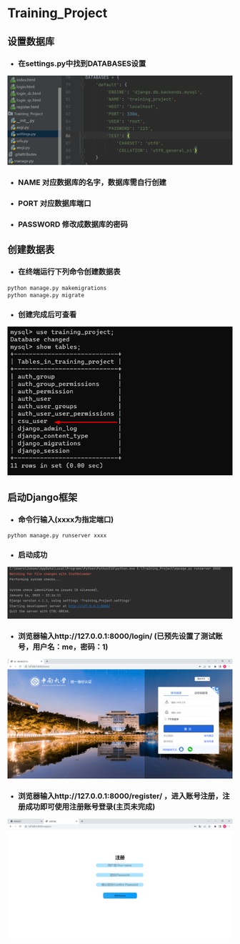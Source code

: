 # Training_Project


## 设置数据库
* ### 在settings.py中找到DATABASES设置
<img src="photos/database.png">

* ### NAME 对应数据库的名字，数据库需自行创建
* ### PORT 对应数据库端口
* ### PASSWORD 修改成数据库的密码

## 创建数据表
* ### 在终端运行下列命令创建数据表
```
python manage.py makemigrations
python manage.py migrate
```
* ### 创建完成后可查看
<img src="photos/showdata.png">

## 启动Django框架
* ### 命令行输入(xxxx为指定端口)
```
python manage.py runserver xxxx
```
* ### 启动成功

<img src="photos/run.png">

* ### 浏览器输入http://127.0.0.1:8000/login/  (已预先设置了测试账号，用户名：me，密码：1)

<img src="photos/login1.png">

* ### 浏览器输入http://127.0.0.1:8000/register/ ，进入账号注册，注册成功即可使用注册账号登录(主页未完成)

<img src="photos/register.png">

